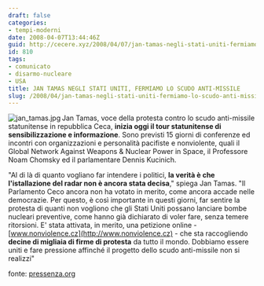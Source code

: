 ```yaml
---
draft: false
categories:
- tempi-moderni
date: 2008-04-07T13:44:46Z
guid: http://cecere.xyz/2008/04/07/jan-tamas-negli-stati-uniti-fermiamo-lo-scudo-anti-missile/
id: 810
tags:
- comunicato
- disarmo-nucleare
- USA
title: JAN TAMAS NEGLI STATI UNITI, FERMIAMO LO SCUDO ANTI-MISSILE
slug: /2008/04/jan-tamas-negli-stati-uniti-fermiamo-lo-scudo-anti-missile/
---
```


<img src='http://cecere.xyz/wp-content/uploads/sites/3/2008/04/jan_tamas.jpg' alt='jan_tamas.jpg' align="left" />Jan Tamas, voce della protesta contro lo scudo anti-missile statunitense in repubblica Ceca, **inizia oggi il tour statunitense di sensibilizzazione e informazione**. Sono previsti 15 giorni di conferenze ed incontri con organizzazioni e personalità pacifiste e nonviolente, quali il Global Network Against Weapons & Nuclear Power in Space, il Professore Noam Chomsky ed il parlamentare Dennis Kucinich.

"Al di là di quanto vogliano far intendere i politici, **la verità è che l'istallazione del radar non è ancora stata decisa**," spiega Jan Tamas. "Il Parlamento Ceco ancora non ha votato in merito, come ancora accade nelle democrazie. Per questo, è così importante in questi giorni, far sentire la protesta di quanti non vogliono che gli Stati Uniti possano lanciare bombe nucleari preventive, come hanno già dichiarato di voler fare, senza temere ritorsioni. E' stata attivata, in merito, una petizione online - [www.nonviolence.cz](http://www.nonviolence.cz) - che sta raccogliendo **decine di migliaia di firme di protesta** da tutto il mondo. Dobbiamo essere uniti e fare pressione affinché il progetto dello scudo anti-missile non si realizzi"

fonte: [pressenza.org](http://www.pressenza.org)